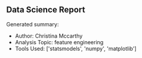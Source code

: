 ## Data Science Report

Generated summary:

- Author: Christina Mccarthy
- Analysis Topic: feature engineering
- Tools Used: ['statsmodels', 'numpy', 'matplotlib']
